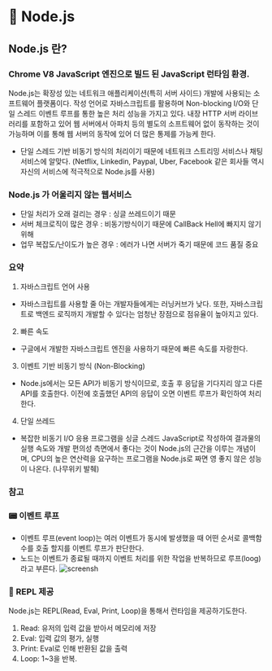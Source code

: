 # 🐣 Node.js

## Node.js 란?

### Chrome V8 JavaScript 엔진으로 빌드 된 JavaScript 런타임 환경.

Node.js는 확장성 있는 네트워크 애플리케이션(특히 서버 사이드) 개발에 사용되는 소프트웨어 플랫폼이다. 작성 언어로 자바스크립트를 활용하며 Non-blocking I/O와 단일 스레드 이벤트 루프를 통한 높은 처리 성능을 가지고 있다. 내장 HTTP 서버 라이브러리를 포함하고 있어 웹 서버에서 아파치 등의 별도의 소프트웨어 없이 동작하는 것이 가능하며 이를 통해 웹 서버의 동작에 있어 더 많은 통제를 가능케 한다.

* 단일 스레드 기반 비동기 방식의 처리이기 때문에 네트워크 스트리밍 서비스나 채팅 서비스에 알맞다. (Netflix, Linkedin, Paypal, Uber, Facebook 같은 회사들 역시 자신의 서비스에 적극적으로 Node.js를 사용)

### Node.js 가 어울리지 않는 웹서비스

* 단일 처리가 오래 걸리는 경우 : 싱글 쓰레드이기 때문
* 서버 체크로직이 많은 경우 : 비동기방식이기 때문에 CallBack Hell에 빠지지 않기 위해
* 업무 복잡도/난이도가 높은 경우 : 에러가 나면 서버가 죽기 때문에 코드 품질 중요

### 요약

1. 자바스크립트 언어 사용

* 자바스크립트를 사용할 줄 아는 개발자들에게는 러닝커브가 낮다. 또한, 자바스크립트로 백엔드 로직까지 개발할 수 있다는 엄청난 장점으로 점유율이 높아지고 있다.

2. 빠른 속도

* 구글에서 개발한 자바스크립트 엔진을 사용하기 때문에 빠른 속도를 자랑한다.

3. 이벤트 기반 비동기 방식 (Non-Blocking)

* Node.js에서는 모든 API가 비동기 방식이므로, 호출 후 응답을 기다지리 않고 다른 API를 호출한다. 이전에 호출했던 API의 응답이 오면 이벤트 루프가 확인하여 처리한다.

4. 단일 쓰레드

* 복잡한 비동기 I/O 응용 프로그램을 싱글 스레드 JavaScript로 작성하여 결과물의 실행 속도와 개발 편의성 측면에서 좋다는 것이 Node.js의 근간을 이루는 개념이며, CPU의 높은 연산력을 요구하는 프로그램을 Node.js로 짜면 영 좋지 않은 성능이 나온다. (나무위키 발췌)

### 참고

### 📟 이벤트 루프

* 이벤트 루프(event loop)는 여러 이벤트가 동시에 발생했을 때 어떤 순서로 콜백함수를 호출 할지를 이벤트 루프가 판단한다.
* 노드는 이벤트가 종료될 때까지 이벤트 처리를 위한 작업을 반복하므로 루프(loog)라고 부른다. ![screensh](https://i0.wp.com/hanamon.kr/wp-content/uploads/2021/01/%EB%85%B8%EB%93%9C-%EC%9D%B4%EB%B2%A4%ED%8A%B8%EB%A3%A8%ED%94%84.png?resize=1024%2C529\&ssl=1)

### 📼 REPL 제공

Node.js는 REPL(Read, Eval, Print, Loop)을 통해서 런타임을 제공하기도한다.

1. Read: 유저의 입력 값을 받아서 메모리에 저장
2. Eval: 입력 값의 평가, 실행
3. Print: Eval로 인해 반환된 값을 출력
4. Loop: 1\~3을 반복.
